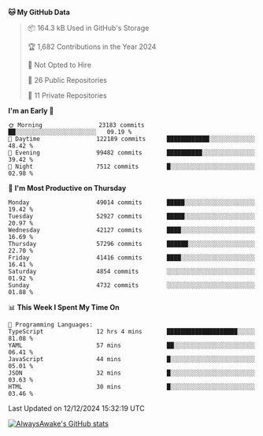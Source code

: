 <!--START_SECTION:waka-->
**🐱 My GitHub Data** 

> 📦 164.3 kB Used in GitHub's Storage 
 > 
> 🏆 1,682 Contributions in the Year 2024
 > 
> 🚫 Not Opted to Hire
 > 
> 📜 26 Public Repositories 
 > 
> 🔑 11 Private Repositories 
 > 
**I'm an Early 🐤** 

```text
🌞 Morning                23183 commits       ██░░░░░░░░░░░░░░░░░░░░░░░   09.19 % 
🌆 Daytime                122189 commits      ████████████░░░░░░░░░░░░░   48.42 % 
🌃 Evening                99482 commits       ██████████░░░░░░░░░░░░░░░   39.42 % 
🌙 Night                  7512 commits        █░░░░░░░░░░░░░░░░░░░░░░░░   02.98 % 
```
📅 **I'm Most Productive on Thursday** 

```text
Monday                   49014 commits       █████░░░░░░░░░░░░░░░░░░░░   19.42 % 
Tuesday                  52927 commits       █████░░░░░░░░░░░░░░░░░░░░   20.97 % 
Wednesday                42127 commits       ████░░░░░░░░░░░░░░░░░░░░░   16.69 % 
Thursday                 57296 commits       ██████░░░░░░░░░░░░░░░░░░░   22.70 % 
Friday                   41416 commits       ████░░░░░░░░░░░░░░░░░░░░░   16.41 % 
Saturday                 4854 commits        ░░░░░░░░░░░░░░░░░░░░░░░░░   01.92 % 
Sunday                   4732 commits        ░░░░░░░░░░░░░░░░░░░░░░░░░   01.88 % 
```


📊 **This Week I Spent My Time On** 

```text
💬 Programming Languages: 
TypeScript               12 hrs 4 mins       ████████████████████░░░░░   81.08 % 
YAML                     57 mins             ██░░░░░░░░░░░░░░░░░░░░░░░   06.41 % 
JavaScript               44 mins             █░░░░░░░░░░░░░░░░░░░░░░░░   05.01 % 
JSON                     32 mins             █░░░░░░░░░░░░░░░░░░░░░░░░   03.63 % 
HTML                     30 mins             █░░░░░░░░░░░░░░░░░░░░░░░░   03.46 % 
```


 Last Updated on 12/12/2024 15:32:19 UTC
<!--END_SECTION:waka-->

[![AlwaysAwake's GitHub stats](https://github-readme-stats.vercel.app/api?username=AlwaysAwake&show_icons=true&theme=github_dark&count_private=true)](https://github.com/AlwaysAwake/AlwaysAwake)
